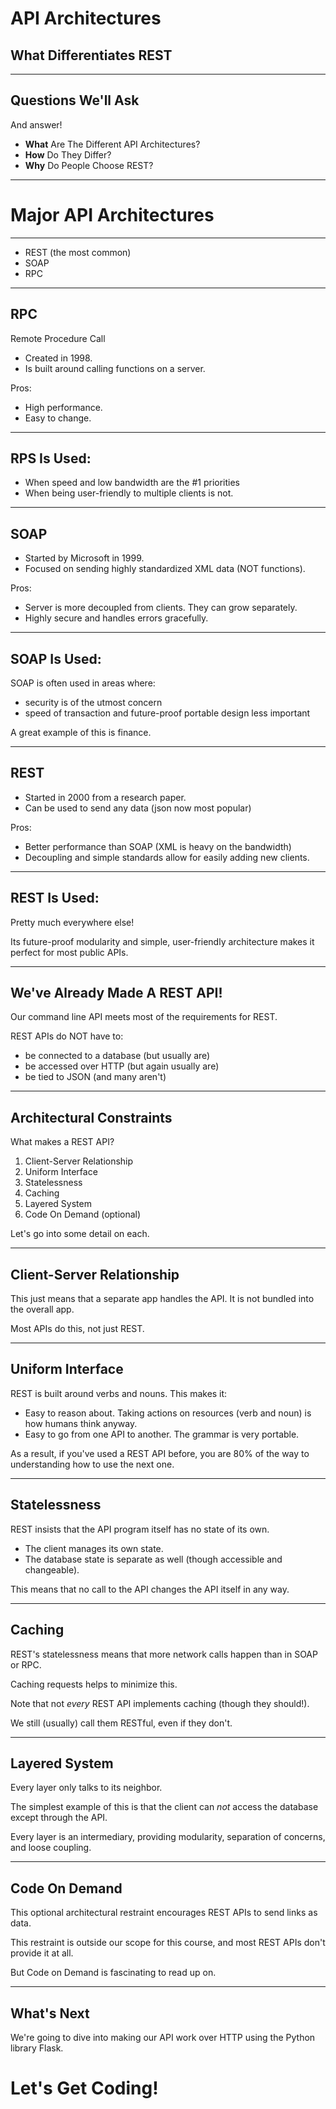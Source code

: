 <!-- splash-page -->

# API Architectures

## What Differentiates REST

---

## Questions We'll Ask

And answer!

- **What** Are The Different API Architectures?
- **How** Do They Differ?
- **Why** Do People Choose REST?

---

<!-- splash-page -->

# Major API Architectures

---

- REST (the most common)
- SOAP
- RPC

---

## RPC

Remote Procedure Call

- Created in 1998.
- Is built around calling functions on a server.

Pros:

- High performance.
- Easy to change.

---

## RPS Is Used:

- When speed and low bandwidth are the #1 priorities
- When being user-friendly to multiple clients is not.

---

## SOAP

- Started by Microsoft in 1999.
- Focused on sending highly standardized XML data (NOT functions).

Pros:

- Server is more decoupled from clients. They can grow separately.
- Highly secure and handles errors gracefully.

---

## SOAP Is Used:

SOAP is often used in areas where:

- security is of the utmost concern
- speed of transaction and future-proof portable design less important

A great example of this is finance.

---

## REST

- Started in 2000 from a research paper.
- Can be used to send any data (json now most popular)

Pros:

- Better performance than SOAP (XML is heavy on the bandwidth)
- Decoupling and simple standards allow for easily adding new clients.

--- 

## REST Is Used:

Pretty much everywhere else!

Its future-proof modularity and simple, user-friendly architecture makes it perfect for most public APIs.

---

## We've Already Made A REST API!

Our command line API meets most of the requirements for REST.

REST APIs do NOT have to:

- be connected to a database (but usually are)
- be accessed over HTTP (but again usually are)
- be tied to JSON (and many aren't)

---

## Architectural Constraints

What makes a REST API?

1. Client-Server Relationship
2. Uniform Interface
3. Statelessness
4. Caching
5. Layered System
6. Code On Demand (optional)

Let's go into some detail on each.

---

## Client-Server Relationship

This just means that a separate app handles the API. It is not bundled into the overall app.

Most APIs do this, not just REST.

---

## Uniform Interface

REST is built around verbs and nouns. This makes it:

- Easy to reason about. Taking actions on resources (verb and noun) is how humans think anyway.
- Easy to go from one API to another. The grammar is very portable.

As a result, if you've used a REST API before, you are 80% of the way to understanding how to use the next one.

---

## Statelessness

REST insists that the API program itself has no state of its own.

- The client manages its own state.
- The database state is separate as well (though accessible and changeable).

This means that no call to the API changes the API itself in any way.

---

## Caching

REST's statelessness means that more network calls happen than in SOAP or RPC.

Caching requests helps to minimize this.

Note that not _every_ REST API implements caching (though they should!).

We still (usually) call them RESTful, even if they don't.

---

## Layered System

Every layer only talks to its neighbor.

The simplest example of this is that the client can _not_ access the database except through the API.

Every layer is an intermediary, providing modularity, separation of concerns, and loose coupling.

--- 

## Code On Demand

This optional architectural restraint encourages REST APIs to send links as data.

This restraint is outside our scope for this course, and most REST APIs don't provide it at all.

But Code on Demand is fascinating to read up on.

---

## What's Next

We're going to dive into making our API work  over HTTP using the Python library Flask.

<!-- ending-splash-page -->

# Let's Get Coding!
